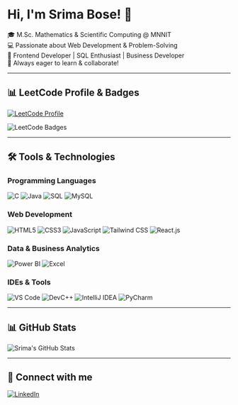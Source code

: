 # Hi, I'm Srima Bose! 👋

🎓 M.Sc. Mathematics & Scientific Computing @ MNNIT  
💻 Passionate about Web Development & Problem-Solving  
🚀 Frontend Developer | SQL Enthusiast | Business Developer  
📌 Always eager to learn & collaborate!

---

## 📊 LeetCode Profile & Badges
[![LeetCode Profile](https://img.shields.io/badge/LeetCode-FFA116?style=for-the-badge&logo=leetcode&logoColor=black)](https://leetcode.com/u/srima_2001/)

![LeetCode Badges](https://leetcard.jacoblin.cool/srima_2001?ext=heatmap&theme=dark)

---

## 🛠️ Tools & Technologies

### **Programming Languages**
![C](https://img.shields.io/badge/C-00599C?style=for-the-badge&logo=c&logoColor=white)
![Java](https://img.shields.io/badge/Java-007396?style=for-the-badge&logo=java&logoColor=white)
![SQL](https://img.shields.io/badge/SQL-4479A1?style=for-the-badge&logo=sqlite&logoColor=white)
![MySQL](https://img.shields.io/badge/MySQL-4479A1?style=for-the-badge&logo=mysql&logoColor=white)

### **Web Development**
![HTML5](https://img.shields.io/badge/HTML5-E34F26?style=for-the-badge&logo=html5&logoColor=white)
![CSS3](https://img.shields.io/badge/CSS3-1572B6?style=for-the-badge&logo=css3&logoColor=white)
![JavaScript](https://img.shields.io/badge/JavaScript-F7DF1E?style=for-the-badge&logo=javascript&logoColor=black)
![Tailwind CSS](https://img.shields.io/badge/Tailwind_CSS-38B2AC?style=for-the-badge&logo=tailwind-css&logoColor=white)
![React.js](https://img.shields.io/badge/React-20232A?style=for-the-badge&logo=react&logoColor=61DAFB)

### **Data & Business Analytics**
![Power BI](https://img.shields.io/badge/PowerBI-F2C811?style=for-the-badge&logo=powerbi&logoColor=black)
![Excel](https://img.shields.io/badge/Microsoft_Excel-217346?style=for-the-badge&logo=microsoft-excel&logoColor=white)

### **IDEs & Tools**
![VS Code](https://img.shields.io/badge/VS_Code-007ACC?style=for-the-badge&logo=visual-studio-code&logoColor=white)
![DevC++](https://img.shields.io/badge/DevC++-blue?style=for-the-badge&logo=cplusplus&logoColor=white)
![IntelliJ IDEA](https://img.shields.io/badge/IntelliJ_IDEA-000000?style=for-the-badge&logo=intellij-idea&logoColor=white)
![PyCharm](https://img.shields.io/badge/PyCharm-3776AB?style=for-the-badge&logo=pycharm&logoColor=white)

---

## 📊 GitHub Stats
![Srima's GitHub Stats](https://github-readme-stats.vercel.app/api?username=srimabose&show_icons=true&theme=radical)

---

## 🌱 Connect with me
[![LinkedIn](https://img.shields.io/badge/LinkedIn-blue?style=for-the-badge&logo=linkedin)](https://www.linkedin.com/in/srima-bose/)

